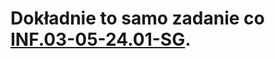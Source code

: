 # Dokładnie to samo zadanie co [INF.03-05-24.01-SG](https://github.com/co-za-niutki/INF.03/tree/main/2024/INF.03-05.01-SG).
